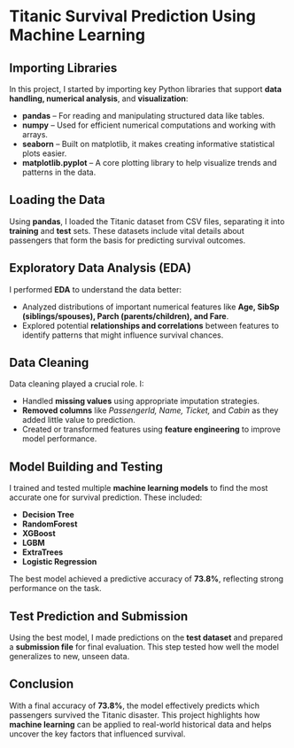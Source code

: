 #  Titanic Survival Prediction Using Machine Learning

##  Importing Libraries

In this project, I started by importing key Python libraries that support **data handling, numerical analysis**, and **visualization**:

- **pandas** – For reading and manipulating structured data like tables.
- **numpy** – Used for efficient numerical computations and working with arrays.
- **seaborn** – Built on matplotlib, it makes creating informative statistical plots easier.
- **matplotlib.pyplot** – A core plotting library to help visualize trends and patterns in the data.

##  Loading the Data

Using **pandas**, I loaded the Titanic dataset from CSV files, separating it into **training** and **test** sets. These datasets include vital details about passengers that form the basis for predicting survival outcomes.

##  Exploratory Data Analysis (EDA)

I performed **EDA** to understand the data better:

- Analyzed distributions of important numerical features like **Age, SibSp (siblings/spouses), Parch (parents/children), and Fare**.
- Explored potential **relationships and correlations** between features to identify patterns that might influence survival chances.

## Data Cleaning

Data cleaning played a crucial role. I:

- Handled **missing values** using appropriate imputation strategies.
- **Removed columns** like *PassengerId, Name, Ticket,* and *Cabin* as they added little value to prediction.
- Created or transformed features using **feature engineering** to improve model performance.

##  Model Building and Testing

I trained and tested multiple **machine learning models** to find the most accurate one for survival prediction. These included:

- **Decision Tree**
- **RandomForest**
- **XGBoost**
- **LGBM**
- **ExtraTrees**
- **Logistic Regression**

The best model achieved a predictive accuracy of **73.8%**, reflecting strong performance on the task.

##  Test Prediction and Submission

Using the best model, I made predictions on the **test dataset** and prepared a **submission file** for final evaluation. This step tested how well the model generalizes to new, unseen data.

## Conclusion

With a final accuracy of **73.8%**, the model effectively predicts which passengers survived the Titanic disaster. This project highlights how **machine learning** can be applied to real-world historical data and helps uncover the key factors that influenced survival.
